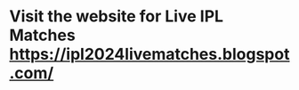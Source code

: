 # Visit the website for Live IPL Matches  <a href="https://ipl2024livematches.blogspot.com">https://ipl2024livematches.blogspot.com/</a>
<script type='text/javascript' src='//pl22632862.profitablegatecpm.com/92/3c/32/923c32379ef1e06c72f96e94b75ccb43.js'></script>
